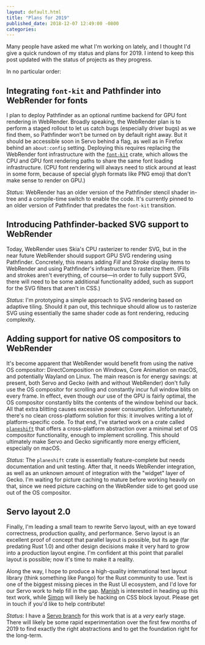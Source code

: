```yaml
---
layout: default.html
title: "Plans for 2019"
published_date: 2018-12-07 12:49:00 -0800
categories:
---
```


Many people have asked me what I'm working on lately, and I thought I'd give a quick rundown of my
status and plans for 2019. I intend to keep this post updated with the status of projects as they
progress.

In no particular order:

## Integrating `font-kit` and Pathfinder into WebRender for fonts

I plan to deploy Pathfinder as an optional runtime backend for GPU font rendering in WebRender.
Broadly speaking, the WebRender plan is to perform a staged rollout to let us catch bugs
(especially driver bugs) as we find them, so Pathfinder won't be turned on by default right away.
But it should be accessible soon in Servo behind a flag, as well as in Firefox behind an
`about:config` setting. Deploying this requires replacing the WebRender font infrastructure with
the [`font-kit`] crate, which allows the CPU and GPU font rendering paths to share the same font
loading infrastructure. (CPU font rendering will always need to stick around at least in some form,
because of special glyph formats like PNG emoji that don't make sense to render on GPU.)

*Status*: WebRender has an older version of the Pathfinder stencil shader in-tree and a
compile-time switch to enable the code. It's currently pinned to an older version of Pathfinder
that predates the `font-kit` transition.

## Introducing Pathfinder-backed SVG support to WebRender

Today, WebRender uses Skia's CPU rasterizer to render SVG, but in the near future WebRender should
support GPU SVG rendering using Pathfinder. Concretely, this means adding *Fill* and *Stroke*
display items to WebRender and using Pathfinder's infrastructure to rasterize them. (Fills and
strokes aren't everything, of course—in order to fully support SVG, there will need to be some
additional functionality added, such as support for the SVG filters that aren't in CSS.)

*Status*: I'm prototyping a simple approach to SVG rendering based on adaptive tiling. Should it
pan out, this technique should allow us to rasterize SVG using essentially the same shader code as
font rendering, reducing complexity.

## Adding support for native OS compositors to WebRender

It's become apparent that WebRender would benefit from using the native OS compositor:
DirectComposition on Windows, Core Animation on macOS, and potentially Wayland on Linux. The main
reason is for energy savings: at present, both Servo and Gecko (with and without WebRender) don't
fully use the OS compositor for scrolling and constantly incur full window blits on every frame.
In effect, even though *our* use of the GPU is fairly optimal, the OS compositor constantly blits
the contents of the window behind our back. All that extra blitting causes excessive power
consumption. Unfortunately, there's no clean cross-platform solution for this: it involves writing
a lot of platform-specific code. To that end, I've started work on a crate called [`planeshift`]
that offers a cross-platform abstraction over a minimal set of OS compositor functionality, enough
to implement scrolling. This should ultimately make Servo and Gecko significantly more energy
efficient, especially on macOS.

*Status*: The `planeshift` crate is essentially feature-complete but needs documentation and unit
testing. After that, it needs WebRender integration, as well as an unknown amount of integration
with the "widget" layer of Gecko. I'm waiting for picture caching to mature before working heavily
on that, since we need picture caching on the WebRender side to get good use out of the OS
compositor.

## Servo layout 2.0

Finally, I'm leading a small team to rewrite Servo layout, with an eye toward correctness,
production quality, and performance. Servo layout is an excellent proof of concept that parallel
layout is possible, but its age (far predating Rust 1.0) and other design decisions make it very
hard to grow into a production layout engine. I'm confident at this point that parallel layout is
possible; now it's time to make it a reality.

Along the way, I hope to produce a high-quality international text layout library (think something
like Pango) for the Rust community to use. Text is one of the biggest missing pieces in the Rust
UI ecosystem, and I'd love for our Servo work to help fill in the gap. [Manish] is interested in
heading up this text work, while [Simon] will likely be hacking on CSS block layout. Please get in
touch if you'd like to help contribute!

*Status*: I have a [Servo branch] for this work that is at a *very* early stage. There will likely
be some rapid experimentation over the first few months of 2019 to find exactly the right
abstractions and to get the foundation right for the long-term.

[`font-kit`]: http://github.com/pcwalton/font-kit

[`planeshift`]: http://github.com/pcwalton/planeshift

[Manish]: http://twitter.com/Manishearth

[Simon]: http://twitter.com/SimonSapin

[Servo branch]: https://github.com/pcwalton/servo/tree/layout-revamp-prototype
